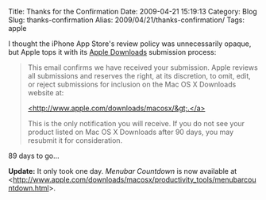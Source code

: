 Title: Thanks for the Confirmation
Date: 2009-04-21 15:19:13
Category: Blog
Slug: thanks-confirmation
Alias: 2009/04/21/thanks-confirmation/
Tags: apple


I thought the iPhone App Store's review policy was unnecessarily opaque, but Apple tops it with its <a href="http://www.apple.com/downloads/">Apple Downloads</a> submission process:

<blockquote>

This email confirms we have received your submission. Apple reviews all submissions and reserves the right, at its discretion, to omit, edit, or reject submissions for inclusion on the Mac OS X Downloads website at:
 
<a href="http://www.apple.com/downloads/macosx/">&lt;http://www.apple.com/downloads/macosx/&gt;.</a>
 
This is the only notification you will receive. If you do not see your product listed on Mac OS X Downloads after 90 days, you may resubmit it for consideration.

</blockquote>

89 days to go...

<strong>Update:</strong> It only took one day. <em>Menubar Countdown</em> is now available at &lt;<a href="http://www.apple.com/downloads/macosx/productivity_tools/menubarcountdown.html">http://www.apple.com/downloads/macosx/productivity_tools/menubarcountdown.html</a>&gt;.
